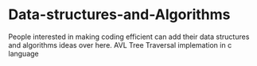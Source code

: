 # Data-structures-and-Algorithms
People interested in making coding efficient can add their data structures and algorithms ideas over here.
AVL Tree Traversal implemation in c language
